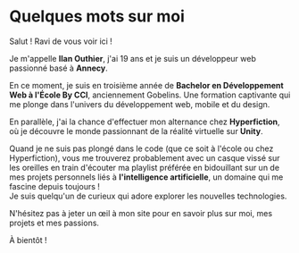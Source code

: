 # Quelques mots sur moi

Salut !
Ravi de vous voir ici !

Je m'appelle **Ilan Outhier**, j'ai 19 ans et je suis un développeur web passionné basé à **Annecy**.

En ce moment, je suis en troisième année de **Bachelor en Développement Web à l'École By CCI**, anciennement Gobelins. Une formation captivante qui me plonge dans l'univers du développement web, mobile et du design.
<br/>

En parallèle, j'ai la chance d'effectuer mon alternance chez **Hyperfiction**, où je découvre le monde passionnant de la réalité virtuelle sur **Unity**.

Quand je ne suis pas plongé dans le code (que ce soit à l'école ou chez Hyperfiction), vous me trouverez probablement avec un casque vissé sur les oreilles en train d'écouter ma playlist préférée en bidouillant sur un de mes projets personnels liés à **l'intelligence artificielle**, un domaine qui me fascine depuis toujours !
<br/>
Je suis quelqu'un de curieux qui adore explorer les nouvelles technologies.

N'hésitez pas à jeter un œil à mon site pour en savoir plus sur moi, mes projets et mes passions.

À bientôt !